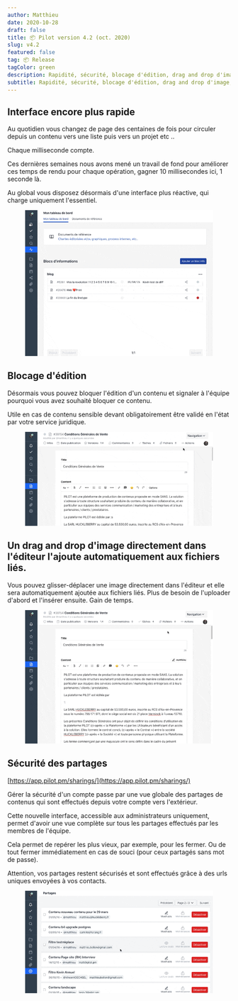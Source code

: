 ```yaml
---
author: Matthieu
date: 2020-10-28
draft: false
title: 📦 Pilot version 4.2 (oct. 2020)
slug: v4.2
featured: false
tag: 📦 Release
tagColor: green
description: Rapidité, sécurité, blocage d'édition, drag and drop d'image, ..
subtitle: Rapidité, sécurité, blocage d'édition, drag and drop d'image, ..
---
```



## Interface encore plus rapide

Au quotidien vous changez de page des centaines de fois pour circuler depuis un contenu vers une liste puis vers un projet etc ..

Chaque milliseconde compte.

Ces dernières semaines nous avons mené un travail de fond pour améliorer ces temps de rendu pour chaque opération, gagner 10 millisecondes ici, 1 seconde là.

Au global vous disposez désormais d'une interface plus réactive, qui charge uniquement l'essentiel.

<figure class="full-width">
<img class="rounded-lg shadow-lg" src="fast.gif">
</figure>

## Blocage d'édition

Désormais vous pouvez bloquer l'édition d'un contenu et signaler à l'équipe pourquoi vous avez souhaité bloquer ce contenu.

Utile en cas de contenu sensible devant obligatoirement être validé en l'état par votre service juridique.

<figure class="full-width">
<img class="rounded-lg shadow-lg" src="blocage.gif">
</figure>

## Un drag and drop d'image directement dans l'éditeur l'ajoute automatiquement aux fichiers liés.

Vous pouvez glisser-déplacer une image directement dans l'éditeur et elle sera automatiquement ajoutée aux fichiers liés. Plus de besoin de l'uploader d'abord et l'insérer ensuite. Gain de temps.

<figure class="full-width">
<img class="rounded-lg shadow-lg" src="dragupload.gif">
</figure>


## Sécurité des partages  

[https://app.pilot.pm/sharings/](https://app.pilot.pm/sharings/)

Gérer la sécurité d'un compte passe par une vue globale des partages de contenus qui sont effectués depuis votre compte vers l'extérieur. 

Cette nouvelle interface, accessible aux administrateurs uniquement, permet d'avoir une vue complète sur tous les partages effectués par les membres de l'équipe. 

Cela permet de repérer les plus vieux, par exemple, pour les fermer. Ou de tout fermer immédiatement en cas de souci (pour ceux partagés sans mot de passe).

Attention, vos partages restent sécurisés et sont effectués grâce à des urls uniques envoyées à vos contacts.

<figure class="full-width">
<img class="rounded-lg shadow-lg" src="security.gif">
</figure>